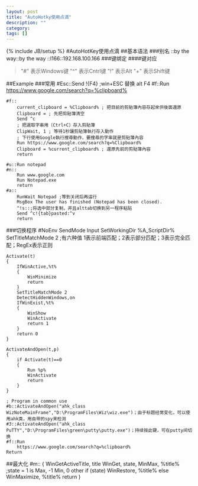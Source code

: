 ```yaml
---
layout: post
title: "AutoHotky使用点滴"
description: ""
category: 
tags: []
---
```

{% include JB/setup %}
#AutoHotKey使用点滴
##基本语法
###别名
    ::by the way::by the way
    ::l166::192.168.100.166
###键绑定
####键对应
> "#" 表示Windows键
>  "^" 表示Cntrl键
> "!" 表示Alt
> "+" 表示Shift键
 
##Example
###常用
    #Esc::Send !{F4} ;win+ESC 替换 alt F4
    #f::Run
        https://www.google.com/search?q=%clipboard%
 
    #f::
        current_clipboard = %Clipboard% ; 把目前的剪貼簿內容存起來供後面還原
        Clipboard = ; 先把剪貼簿清空
        Send ^c
        ; 把選取字串用〔Ctrl+C〕存入剪貼簿
        ClipWait, 1 ; 等待1秒讓剪貼簿執行存入動作
        ; 下行使用Google執行搜尋動作，要搜尋的字串就是剪貼簿內容
        Run https://www.google.com/search?q=%Clipboard%
        Clipboard = %current_clipboard% ; 還原先前的剪貼簿內容
        return
 
    #u::Run notepad
    #n::
        Run www.google.com
        Run Notepad.exe
        return
    #a::
        RunWait Notepad ;等到关闭后再运行
        MsgBox The user has finished (Notepad has been closed).
        ^!s::;将选中部分复制，并且alttab切换到另一程序粘贴
        Send ^c!{tab}pasted:^v
        return
###切换程序
    #NoEnv
    SendMode Input
    SetWorkingDir %A_ScriptDir%
    SetTitleMatchMode 2
    ;有六种值 1表示前端匹配；2表示部分匹配；3表示完全匹配；RegEx表示正则
 
    Activate(t)
    {
        IfWinActive,%t%
        {
            WinMinimize
            return
        }
        SetTitleMatchMode 2  
        DetectHiddenWindows,on
        IfWinExist,%t%
        {
            WinShow
            WinActivate         
            return 1
        }
        return 0
    }
 
    ActivateAndOpen(t,p)
    {
        if Activate(t)==0
        {
            Run %p%
            WinActivate
            return
        }
    }
 
    ; Program in common use
    #b::ActivateAndOpen("ahk_class WizNoteMainFrame","D:\ProgramFiles\Wiz\wiz.exe")；由于标题经常变化，可以使用ahk类，用自带的spy来检测
    #3::ActivateAndOpen("ahk_class PuTTY","D:\ProgramFiles\green\putty\putty.exe")；持续按此键，可在putty间切换
    #f::Run
        https://www.google.com/search?q=%clipboard%
    Return
##最大化
    #m::
    {
        WinGetActiveTitle, title
        WinGet, state, MinMax, %title%
        ;state = 1 is Max, -1 Min, 0 other
        if (state)
            WinRestore, %title%
        else
            WinMaximize, %title%
        return
    }
 


